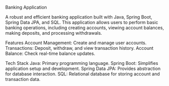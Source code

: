 Banking Application

A robust and efficient banking application built with Java, Spring Boot, Spring Data JPA, and SQL. This application allows users to perform basic banking operations, including creating accounts, viewing account balances, making deposits, and processing withdrawals.

Features
Account Management: Create and manage user accounts.
Transactions: Deposit, withdraw, and view transaction history.
Account Balance: Check real-time balance updates.

Tech Stack
Java: Primary programming language.
Spring Boot: Simplifies application setup and development.
Spring Data JPA: Provides abstraction for database interaction.
SQL: Relational database for storing account and transaction data.